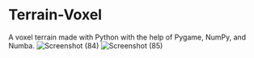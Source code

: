 # Terrain-Voxel
A voxel terrain made with Python with the help of Pygame, NumPy, and Numba.
![Screenshot (84)](https://github.com/ry4n-s/Terrain-Voxel/assets/132171741/c2f8dec6-880a-4c18-bc1a-803706e35a63)
![Screenshot (85)](https://github.com/ry4n-s/Terrain-Voxel/assets/132171741/6e7392f5-3e74-4916-9150-e5bd0988eb01)
